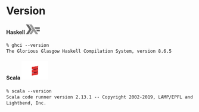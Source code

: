 # Version

#### Haskell <img src="../images/602px-Haskell-Logo.svg.png" width=37 height=26><img> 

```
% ghci --version
The Glorious Glasgow Haskell Compilation System, version 8.6.5
```

#### Scala <img src="../images/Scala_logo.png" width=72px height=50px><img>

```
% scala --version
Scala code runner version 2.13.1 -- Copyright 2002-2019, LAMP/EPFL and Lightbend, Inc.
```
